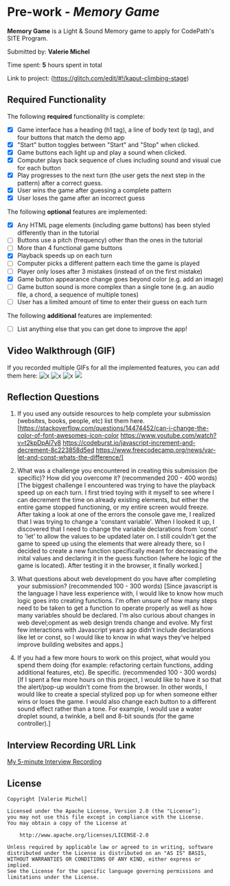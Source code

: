  # Pre-work - *Memory Game*

**Memory Game** is a Light & Sound Memory game to apply for CodePath's SITE Program. 

Submitted by: **Valerie Michel**

Time spent: **5** hours spent in total

Link to project: (https://glitch.com/edit/#!/kaput-climbing-stage)

## Required Functionality

The following **required** functionality is complete:

* [x] Game interface has a heading (h1 tag), a line of body text (p tag), and four buttons that match the demo app
* [x] "Start" button toggles between "Start" and "Stop" when clicked. 
* [x] Game buttons each light up and play a sound when clicked. 
* [x] Computer plays back sequence of clues including sound and visual cue for each button
* [x] Play progresses to the next turn (the user gets the next step in the pattern) after a correct guess. 
* [x] User wins the game after guessing a complete pattern
* [x] User loses the game after an incorrect guess

The following **optional** features are implemented:

* [x] Any HTML page elements (including game buttons) has been styled differently than in the tutorial
* [ ] Buttons use a pitch (frequency) other than the ones in the tutorial
* [ ] More than 4 functional game buttons
* [x] Playback speeds up on each turn
* [ ] Computer picks a different pattern each time the game is played
* [ ] Player only loses after 3 mistakes (instead of on the first mistake)
* [x] Game button appearance change goes beyond color (e.g. add an image)
* [ ] Game button sound is more complex than a single tone (e.g. an audio file, a chord, a sequence of multiple tones)
* [ ] User has a limited amount of time to enter their guess on each turn

The following **additional** features are implemented:

- [ ] List anything else that you can get done to improve the app!

## Video Walkthrough (GIF)

If you recorded multiple GIFs for all the implemented features, you can add them here:
![x](https://i.imgur.com/BC6lNtN.gif)
![x](https://i.imgur.com/HJVN72N.gif)
![x](https://i.imgur.com/Jg9QAxG.gif)
![](gif4-link-here)

## Reflection Questions
1. If you used any outside resources to help complete your submission (websites, books, people, etc) list them here. 
[https://stackoverflow.com/questions/14474452/can-i-change-the-color-of-font-awesomes-icon-color
https://www.youtube.com/watch?v=t2kpDpAl7y8
https://codeburst.io/javascript-increment-and-decrement-8c223858d5ed
https://www.freecodecamp.org/news/var-let-and-const-whats-the-difference/]

2. What was a challenge you encountered in creating this submission (be specific)? How did you overcome it? (recommended 200 - 400 words) 
[The biggest challenge I encountered was trying to have the playback speed up on each turn. I first tried toying with it myself to see where I can decrement the time on already existing elements, but either the entire game stopped functioning, or my entire screen would freeze. After taking a look at one of the errors the console gave me, I realized that I was trying to change a 'constant variable'. When I looked it up, I discovered that I need to change the variable declarations from 'const' to 'let' to allow the values to be updated later on. I still couldn't get the game to speed up using the elements that were already there, so I decided to create a new function specifically meant for decreasing the inital values and declaring it in the guess function (where he logic of the game is located). After testing it in the browser, it finally worked.]


3. What questions about web development do you have after completing your submission? (recommended 100 - 300 words) 
[Since javascript is the language I have less experience with, I would like to know how much logic goes into creating functions. I'm often unsure of how many steps need to be taken to get a function to operate properly as well as how many variables should be declared. I'm also curious about changes in web devel;opment as web design trends change and evolve. My first few interactions with Javascript years ago didn't include declarations like let or const, so I would like to know in what ways they've helped improve building websites and apps.]


4. If you had a few more hours to work on this project, what would you spend them doing (for example: refactoring certain functions, adding additional features, etc). Be specific. (recommended 100 - 300 words)
[If I spent a few more hours on this project, I would like to have it so that the alert/pop-up wouldn't come from the browser. In other words, I would like to create a special stylized pop up for when someone either wins or loses the game. I would also change each button to a different sound effect rather than a tone. For example, I would use a water droplet sound, a twinkle, a bell and 8-bit sounds (for the game controller).]



## Interview Recording URL Link

[My 5-minute Interview Recording](https://www.loom.com/share/0646ef77d65e4f47b02dbf4a35c8c8ee?sharedAppSource=personal_library)


## License

    Copyright [Valerie Michel]

    Licensed under the Apache License, Version 2.0 (the "License");
    you may not use this file except in compliance with the License.
    You may obtain a copy of the License at

        http://www.apache.org/licenses/LICENSE-2.0

    Unless required by applicable law or agreed to in writing, software
    distributed under the License is distributed on an "AS IS" BASIS,
    WITHOUT WARRANTIES OR CONDITIONS OF ANY KIND, either express or implied.
    See the License for the specific language governing permissions and
    limitations under the License.
